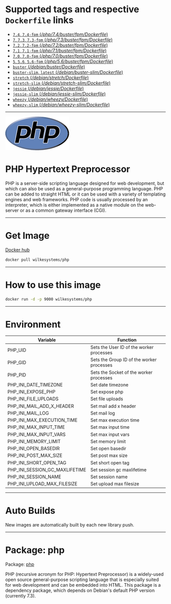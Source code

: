 # Supported tags and respective `Dockerfile` links

-	[`7.4`, `7.4-fpm` (*/php/7.4/buster/fpm/Dockerfile*)](https://github.com/wilkesystems/docker-php/blob/master/php/7.4/buster/fpm/Dockerfile)
-	[`7`, `7.3`, `7.3-fpm` (*/php/7.3/buster/fpm/Dockerfile*)](https://github.com/wilkesystems/docker-php/blob/master/php/7.3/buster/fpm/Dockerfile)
-	[`7.2`, `7.2-fpm` (*/php/7.2/buster/fpm/Dockerfile*)](https://github.com/wilkesystems/docker-php/blob/master/php/7.2/buster/fpm/Dockerfile)
-	[`7.1`, `7.1-fpm` (*/php/7.1/buster/fpm/Dockerfile*)](https://github.com/wilkesystems/docker-php/blob/master/php/7.1/buster/fpm/Dockerfile)
-	[`7.0`, `7.0-fpm` (*/php/7.0/buster/fpm/Dockerfile*)](https://github.com/wilkesystems/docker-php/blob/master/php/7.0/buster/fpm/Dockerfile)
-	[`5`, `5.6`, `5.6-fpm` (*/php/5.6/buster/fpm/Dockerfile*)](https://github.com/wilkesystems/docker-php/blob/master/php/5.6/buster/fpm/Dockerfile)
-	[`buster` (*/debian/buster/Dockerfile*)](https://github.com/wilkesystems/docker-php/blob/master/debian/buster/Dockerfile)
-	[`buster-slim`, `latest` (*/debian/buster-slim/Dockerfile*)](https://github.com/wilkesystems/docker-php/blob/master/debian/buster-slim/Dockerfile)
-	[`stretch` (*/debian/stretch/Dockerfile*)](https://github.com/wilkesystems/docker-php/blob/master/debian/stretch/Dockerfile)
-	[`stretch-slim` (*/debian/stretch-slim/Dockerfile*)](https://github.com/wilkesystems/docker-php/blob/master/debian/stretch-slim/Dockerfile)
-	[`jessie` (*/debian/jessie/Dockerfile*)](https://github.com/wilkesystems/docker-php/blob/master/debian/jessie/Dockerfile)
-	[`jessie-slim` (*/debian/jessie-slim/Dockerfile*)](https://github.com/wilkesystems/docker-php/blob/master/debian/jessie-slim/Dockerfile)
-	[`wheezy` (*/debian/wheezy/Dockerfile*)](https://github.com/wilkesystems/docker-php/blob/master/debian/wheezy/Dockerfile)
-	[`wheezy-slim` (*/debian/wheezy-slim/Dockerfile*)](https://github.com/wilkesystems/docker-php/blob/master/debian/wheezy-slim/Dockerfile)

----------------

![PHP](https://github.com/wilkesystems/docker-php/raw/master/docs/logo.png)

# PHP Hypertext Preprocessor
PHP is a server-side scripting language designed for web development, but which can also be used as a general-purpose programming language. PHP can be added to straight HTML or it can be used with a variety of templating engines and web frameworks. PHP code is usually processed by an interpreter, which is either implemented as a native module on the web-server or as a common gateway interface (CGI).

----------------

# Get Image
[Docker hub](https://hub.docker.com/r/wilkesystems/php)

```bash
docker pull wilkesystems/php
```

----------------

# How to use this image

```bash
docker run -d -p 9000 wilkesystems/php
```

----------------

# Environment

| Variable                       | Function                                  |
|--------------------------------|-------------------------------------------|
| PHP_UID                        | Sets the User ID of the worker processes  |
| PHP_GID                        | Sets the Group ID of the worker processes |
| PHP_PID                        | Sets the Socket of the worker processes   |
| PHP_INI_DATE_TIMEZONE          | Set date timezone                         |
| PHP_INI_EXPOSE_PHP             | Set expose php                            |
| PHP_INI_FILE_UPLOADS           | Set file uploads                          |
| PHP_INI_MAIL_ADD_X_HEADER      | Set mail add x header                     |
| PHP_INI_MAIL_LOG               | Set mail log                              |
| PHP_INI_MAX_EXECUTION_TIME     | Set max execution time                    |
| PHP_INI_MAX_INPUT_TIME         | Set max input time                        |
| PHP_INI_MAX_INPUT_VARS         | Set max input vars                        |
| PHP_INI_MEMORY_LIMIT           | Set memory limit                          |
| PHP_INI_OPEN_BASEDIR           | Set open basedir                          |
| PHP_INI_POST_MAX_SIZE          | Set post max size                         |
| PHP_INI_SHORT_OPEN_TAG         | Set short open tag                        |
| PHP_INI_SESSION_GC_MAXLIFETIME | Set session gc maxlifetime                |
| PHP_INI_SESSION_NAME           | Set session name                          |
| PHP_INI_UPLOAD_MAX_FILESIZE    | Set upload max filesize                   |

----------------

# Auto Builds
New images are automatically built by each new library push.

----------------

# Package: php
Package: [php](https://packages.debian.org/buster/php)

PHP (recursive acronym for PHP: Hypertext Preprocessor) is a widely-used open source general-purpose scripting language that is especially suited for web development and can be embedded into HTML. 
This package is a dependency package, which depends on Debian's default PHP version (currently 7.3). 
